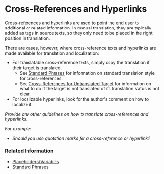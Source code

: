 # Cross-References and Hyperlinks

Cross-references and hyperlinks are used to point the end user to additional or related information. In manual translation, they are typically added as tags in source texts, so they only need to be placed in the right position in translation.

There are cases, however, where cross-reference texts and hyperlinks are made available for translation and localization:

* For translatable cross-reference texts, simply copy the translation if their target is translated.
    * See [Standard Phrases](../06_additional_guidance_for_translators/standard_phrases.md) for information on standard translation style for cross-references.
    * See [Cross-References for Untranslated Target](cross-references_for_untranslated_target.md) for information on what to do if the target is not translated of its translation status is not clear.
* For localizable hyperlinks, look for the author's comment on how to localize it.

*Provide any other guidelines on how to translate cross-references and hyperlinks.*

*For example:*

* *Should you use quotation marks for a cross-reference or hyperlink?*

### Related Information

* [Placeholders/Variables](placeholders_variables.md)
* [Standard Phrases](../06_additional_guidance_for_translators/standard_phrases.md)
